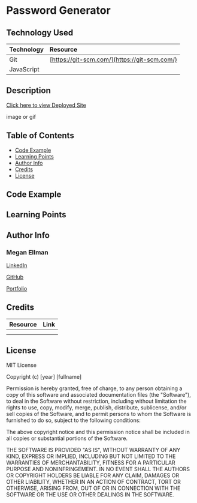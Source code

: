 # Password Generator

## Technology Used 

|Technology | Resource |
|-----|:-----------|
| Git | [https://git-scm.com/](https://git-scm.com/)  
| JavaScript |  |

## Description

[Click here to view Deployed Site]()

image or gif

## Table of Contents
* [Code Example](#code-example)
* [Learning Points](#learning-points)
* [Author Info](#author-info)
* [Credits](#credits)
* [License](#license)

## Code Example

## Learning Points

## Author Info

### Megan Ellman
[LinkedIn](https://www.linkedin.com/in/megan-ellman/)

[GitHub](https://github.com/megellman)

[Portfolio](https://megellman.github.io/portfolio/)

## Credits 

|Resource | Link |
|-------|:-------|
|  |  |
|      |    |
## License
MIT License

Copyright (c) [year] [fullname]

Permission is hereby granted, free of charge, to any person obtaining a copy
of this software and associated documentation files (the "Software"), to deal
in the Software without restriction, including without limitation the rights
to use, copy, modify, merge, publish, distribute, sublicense, and/or sell
copies of the Software, and to permit persons to whom the Software is
furnished to do so, subject to the following conditions:

The above copyright notice and this permission notice shall be included in all
copies or substantial portions of the Software.

THE SOFTWARE IS PROVIDED "AS IS", WITHOUT WARRANTY OF ANY KIND, EXPRESS OR
IMPLIED, INCLUDING BUT NOT LIMITED TO THE WARRANTIES OF MERCHANTABILITY,
FITNESS FOR A PARTICULAR PURPOSE AND NONINFRINGEMENT. IN NO EVENT SHALL THE
AUTHORS OR COPYRIGHT HOLDERS BE LIABLE FOR ANY CLAIM, DAMAGES OR OTHER
LIABILITY, WHETHER IN AN ACTION OF CONTRACT, TORT OR OTHERWISE, ARISING FROM,
OUT OF OR IN CONNECTION WITH THE SOFTWARE OR THE USE OR OTHER DEALINGS IN THE
SOFTWARE.